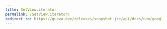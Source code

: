 ```yaml
---
title: SetView.iterator
permalink: /SetView.iterator/
redirect_to: https://guava.dev/releases/snapshot-jre/api/docs/com/google/common/collect/Sets.SetView.html#iterator--
---
```

